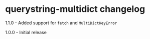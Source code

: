 # querystring-multidict changelog
1.1.0 - Added support for `fetch` and `MultiDictKeyError`

1.0.0 - Initial release
